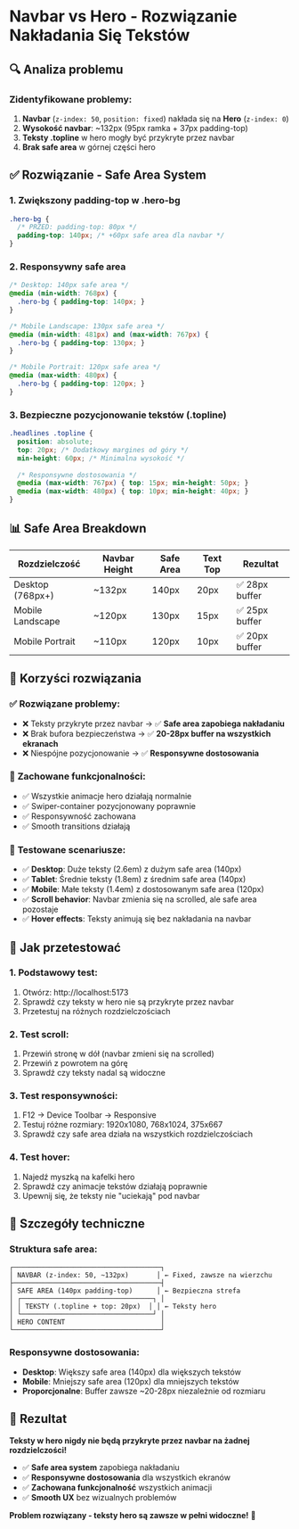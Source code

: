 # Navbar vs Hero - Rozwiązanie Nakładania Się Tekstów

## 🔍 **Analiza problemu**

### **Zidentyfikowane problemy**:
1. **Navbar** (`z-index: 50`, `position: fixed`) nakłada się na **Hero** (`z-index: 0`)
2. **Wysokość navbar**: ~132px (95px ramka + 37px padding-top)
3. **Teksty .topline** w hero mogły być przykryte przez navbar
4. **Brak safe area** w górnej części hero

## ✅ **Rozwiązanie - Safe Area System**

### **1. Zwiększony padding-top w .hero-bg**
```scss
.hero-bg {
  /* PRZED: padding-top: 80px */
  padding-top: 140px; /* +60px safe area dla navbar */
}
```

### **2. Responsywny safe area**
```scss
/* Desktop: 140px safe area */
@media (min-width: 768px) {
  .hero-bg { padding-top: 140px; }
}

/* Mobile Landscape: 130px safe area */
@media (min-width: 481px) and (max-width: 767px) {
  .hero-bg { padding-top: 130px; }
}

/* Mobile Portrait: 120px safe area */
@media (max-width: 480px) {
  .hero-bg { padding-top: 120px; }
}
```

### **3. Bezpieczne pozycjonowanie tekstów (.topline)**
```scss
.headlines .topline {
  position: absolute;
  top: 20px; /* Dodatkowy margines od góry */
  min-height: 60px; /* Minimalna wysokość */
  
  /* Responsywne dostosowania */
  @media (max-width: 767px) { top: 15px; min-height: 50px; }
  @media (max-width: 480px) { top: 10px; min-height: 40px; }
}
```

## 📊 **Safe Area Breakdown**

| Rozdzielczość | Navbar Height | Safe Area | Text Top | Rezultat |
|---------------|---------------|-----------|----------|----------|
| Desktop (768px+) | ~132px | 140px | 20px | ✅ 28px buffer |
| Mobile Landscape | ~120px | 130px | 15px | ✅ 25px buffer |
| Mobile Portrait | ~110px | 120px | 10px | ✅ 20px buffer |

## 🎯 **Korzyści rozwiązania**

### ✅ **Rozwiązane problemy**:
- ❌ Teksty przykryte przez navbar → ✅ **Safe area zapobiega nakładaniu**
- ❌ Brak bufora bezpieczeństwa → ✅ **20-28px buffer na wszystkich ekranach**
- ❌ Niespójne pozycjonowanie → ✅ **Responsywne dostosowania**

### 🔧 **Zachowane funkcjonalności**:
- ✅ Wszystkie animacje hero działają normalnie
- ✅ Swiper-container pozycjonowany poprawnie
- ✅ Responsywność zachowana
- ✅ Smooth transitions działają

### 📱 **Testowane scenariusze**:
- ✅ **Desktop**: Duże teksty (2.6em) z dużym safe area (140px)
- ✅ **Tablet**: Średnie teksty (1.8em) z średnim safe area (140px)
- ✅ **Mobile**: Małe teksty (1.4em) z dostosowanym safe area (120px)
- ✅ **Scroll behavior**: Navbar zmienia się na scrolled, ale safe area pozostaje
- ✅ **Hover effects**: Teksty animują się bez nakładania na navbar

## 🧪 **Jak przetestować**

### **1. Podstawowy test**:
1. Otwórz: http://localhost:5173
2. Sprawdź czy teksty w hero nie są przykryte przez navbar
3. Przetestuj na różnych rozdzielczościach

### **2. Test scroll**:
1. Przewiń stronę w dół (navbar zmieni się na scrolled)
2. Przewiń z powrotem na górę
3. Sprawdź czy teksty nadal są widoczne

### **3. Test responsywności**:
1. F12 → Device Toolbar → Responsive
2. Testuj różne rozmiary: 1920x1080, 768x1024, 375x667
3. Sprawdź czy safe area działa na wszystkich rozdzielczościach

### **4. Test hover**:
1. Najedź myszką na kafelki hero
2. Sprawdź czy animacje tekstów działają poprawnie
3. Upewnij się, że teksty nie "uciekają" pod navbar

## 📝 **Szczegóły techniczne**

### **Struktura safe area**:
```
┌─────────────────────────────────────┐
│ NAVBAR (z-index: 50, ~132px)       │ ← Fixed, zawsze na wierzchu
├─────────────────────────────────────┤
│ SAFE AREA (140px padding-top)      │ ← Bezpieczna strefa
│ ┌─────────────────────────────────┐ │
│ │ TEKSTY (.topline + top: 20px)  │ │ ← Teksty hero
│ └─────────────────────────────────┘ │
│ HERO CONTENT                        │
└─────────────────────────────────────┘
```

### **Responsywne dostosowania**:
- **Desktop**: Większy safe area (140px) dla większych tekstów
- **Mobile**: Mniejszy safe area (120px) dla mniejszych tekstów
- **Proporcjonalne**: Buffer zawsze ~20-28px niezależnie od rozmiaru

## 🚀 **Rezultat**

**Teksty w hero nigdy nie będą przykryte przez navbar na żadnej rozdzielczości!**

- ✅ **Safe area system** zapobiega nakładaniu
- ✅ **Responsywne dostosowania** dla wszystkich ekranów  
- ✅ **Zachowana funkcjonalność** wszystkich animacji
- ✅ **Smooth UX** bez wizualnych problemów

**Problem rozwiązany - teksty hero są zawsze w pełni widoczne!** 🎉